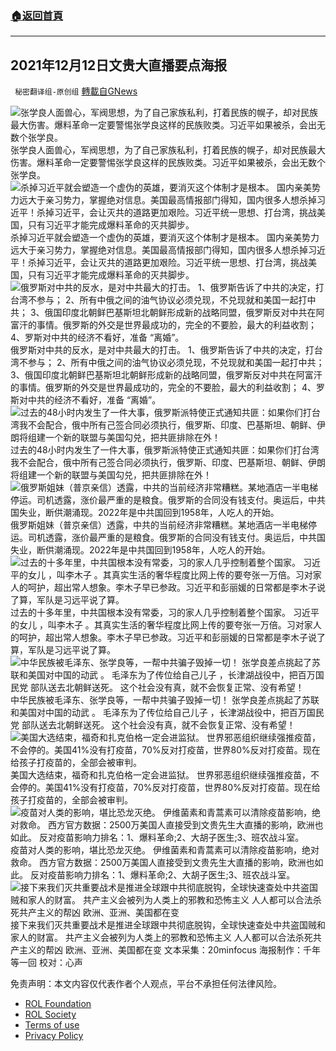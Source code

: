 ###  [:house:返回首頁](https://github.com/ourhimalayas/txt)
---


## 2021年12月12日文贵大直播要点海报
` 秘密翻译组-原创组` [轉載自GNews](https://gnews.org/zh-hans/1749149/)

![张学良人面兽心，军阀思想，为了自己家族私利，打着民族的幌子，却对民族最大伤害。爆料革命一定要警惕张学良这样的民族败类。习近平如果被杀，会出无数个张学良。](https://assets.gnews.org/wp-content/uploads/2021/12/1212-01.jpg)张学良人面兽心，军阀思想，为了自己家族私利，打着民族的幌子，却对民族最大伤害。爆料革命一定要警惕张学良这样的民族败类。习近平如果被杀，会出无数个张学良。![杀掉习近平就会塑造一个虚伪的英雄，要消灭这个体制才是根本。 国内亲美势力远大于亲习势力，掌握绝对信息。美国最高情报部门得知，国内很多人想杀掉习近平！杀掉习近平，会让灭共的道路更加艰险。习近平统一思想、打台湾，挑战美国，只有习近平才能完成爆料革命的灭共脚步。](https://assets.gnews.org/wp-content/uploads/2021/12/1212-02.jpg)杀掉习近平就会塑造一个虚伪的英雄，要消灭这个体制才是根本。 国内亲美势力远大于亲习势力，掌握绝对信息。美国最高情报部门得知，国内很多人想杀掉习近平！杀掉习近平，会让灭共的道路更加艰险。习近平统一思想、打台湾，挑战美国，只有习近平才能完成爆料革命的灭共脚步。![俄罗斯对中共的反水，是对中共最大的打击。 1、俄罗斯告诉了中共的决定，打台湾不参与； 2、所有中俄之间的油气协议必须兑现，不兑现就和美国一起打中共； 3、俄国印度北朝鲜巴基斯坦北朝鲜形成新的战略同盟，俄罗斯反对中共在阿富汗的事情。俄罗斯的外交是世界最成功的，完全的不要脸，最大的利益收割； 4、罗斯对中共的经济不看好，准备 “离婚”。](https://assets.gnews.org/wp-content/uploads/2021/12/1212-03.jpg)俄罗斯对中共的反水，是对中共最大的打击。 1、俄罗斯告诉了中共的决定，打台湾不参与； 2、所有中俄之间的油气协议必须兑现，不兑现就和美国一起打中共； 3、俄国印度北朝鲜巴基斯坦北朝鲜形成新的战略同盟，俄罗斯反对中共在阿富汗的事情。俄罗斯的外交是世界最成功的，完全的不要脸，最大的利益收割； 4、罗斯对中共的经济不看好，准备 “离婚”。![过去的48小时内发生了一件大事，俄罗斯派特使正式通知共匪：如果你们打台湾我不会配合，俄中所有己签合同必须执行，俄罗斯、印度、巴基斯坦、朝鲜、伊朗将组建一个新的联盟与美国勾兑，把共匪排除在外！](https://assets.gnews.org/wp-content/uploads/2021/12/1212-04.jpg)过去的48小时内发生了一件大事，俄罗斯派特使正式通知共匪：如果你们打台湾我不会配合，俄中所有己签合同必须执行，俄罗斯、印度、巴基斯坦、朝鲜、伊朗将组建一个新的联盟与美国勾兑，把共匪排除在外！![俄罗斯姐妹（普京亲信）透露，中共的当前经济非常糟糕。某地酒店一半电梯停运。司机透露，涨价最严重的是粮食。俄罗斯的合同没有钱支付。奥运后，中共国失业，断供潮涌现。2022年是中共国回到1958年，人吃人的开始。](https://assets.gnews.org/wp-content/uploads/2021/12/1212-05.jpg)俄罗斯姐妹（普京亲信）透露，中共的当前经济非常糟糕。某地酒店一半电梯停运。司机透露，涨价最严重的是粮食。俄罗斯的合同没有钱支付。奥运后，中共国失业，断供潮涌现。2022年是中共国回到1958年，人吃人的开始。![过去的十多年里，中共国根本没有常委，习的家人几乎控制着整个国家。
习近平的女儿 ，叫李木子 。其真实生活的奢华程度比网上传的要夸张一万倍。习对家人的呵护，超出常人想象。李木子早已参政。习近平和彭丽媛的日常都是李木子说了算，军队是习远平说了算。](https://assets.gnews.org/wp-content/uploads/2021/12/1212-07.jpg)过去的十多年里，中共国根本没有常委，习的家人几乎控制着整个国家。 习近平的女儿 ，叫李木子 。其真实生活的奢华程度比网上传的要夸张一万倍。习对家人的呵护，超出常人想象。李木子早已参政。习近平和彭丽媛的日常都是李木子说了算，军队是习远平说了算。![中华民族被毛泽东、张学良等，一帮中共骗子毁掉一切！ 张学良差点挑起了苏联和美国对中国的动武 。 毛泽东为了传位给自己儿子 ，长津湖战役中，把百万国民党 部队送去北朝鲜送死。 这个社会没有真，就不会恢复正常、没有希望！](https://assets.gnews.org/wp-content/uploads/2021/12/1212-08.jpg)中华民族被毛泽东、张学良等，一帮中共骗子毁掉一切！ 张学良差点挑起了苏联和美国对中国的动武 。 毛泽东为了传位给自己儿子 ，长津湖战役中，把百万国民党 部队送去北朝鲜送死。 这个社会没有真，就不会恢复正常、没有希望！![美国大选结束，福奇和扎克伯格一定会进监狱。
世界邪恶组织继续强推疫苗，不会停的。美国41%没有打疫苗，70%反对打疫苗，世界80%反对打疫苗。现在给孩子打疫苗的，全部会被审判。](https://assets.gnews.org/wp-content/uploads/2021/12/1212-09.jpg)美国大选结束，福奇和扎克伯格一定会进监狱。 世界邪恶组织继续强推疫苗，不会停的。美国41%没有打疫苗，70%反对打疫苗，世界80%反对打疫苗。现在给孩子打疫苗的，全部会被审判。![疫苗对人类的影响，堪比恐龙灭绝。
伊维菌素和青蒿素可以清除疫苗影响，绝对救命。
西方官方数据：2500万美国人直接受到文贵先生大直播的影响，欧洲也如此。
反对疫苗影响力排名：1、爆料革命;2、大胡子医生;3、班农战斗室。](https://assets.gnews.org/wp-content/uploads/2021/12/1212-11.jpg)疫苗对人类的影响，堪比恐龙灭绝。 伊维菌素和青蒿素可以清除疫苗影响，绝对救命。 西方官方数据：2500万美国人直接受到文贵先生大直播的影响，欧洲也如此。 反对疫苗影响力排名：1、爆料革命;2、大胡子医生;3、班农战斗室。![接下来我们灭共重要战术是推进全球跟中共彻底脱钩，全球快速查处中共盗国贼和家人的财富。
共产主义会被列为人类上的邪教和恐怖主义
人人都可以合法杀死共产主义的帮凶
欧洲、亚洲、美国都在变](https://assets.gnews.org/wp-content/uploads/2021/12/1212-14.jpg)接下来我们灭共重要战术是推进全球跟中共彻底脱钩，全球快速查处中共盗国贼和家人的财富。 共产主义会被列为人类上的邪教和恐怖主义 人人都可以合法杀死共产主义的帮凶 欧洲、亚洲、美国都在变
文本采集：20minfocus
海报制作：千年等一回
校对：心声

 

免责声明：本文内容仅代表作者个人观点，平台不承担任何法律风险。

- [ROL Foundation](https://rolfoundation.org/)
- [ROL Society](https://rolsociety.org/)
- [Terms of use](https://gnews.org/terms-of-use-3/)
- [Privacy Policy](https://gnews.org/privacy-policy/)
